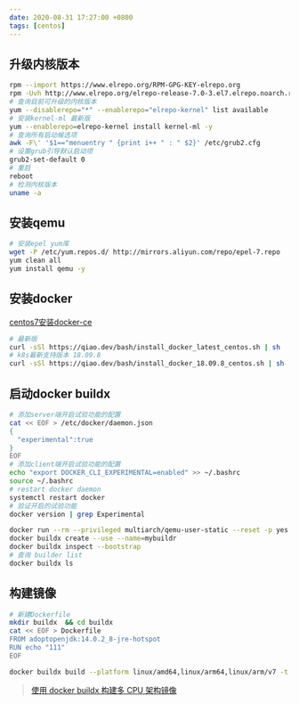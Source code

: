 ```yaml
---
date: 2020-08-31 17:27:00 +0800
tags: [centos]
---
```


## 升级内核版本

```bash
rpm --import https://www.elrepo.org/RPM-GPG-KEY-elrepo.org
rpm -Uvh http://www.elrepo.org/elrepo-release-7.0-3.el7.elrepo.noarch.rpm
# 查询目前可升级的内核版本
yum --disablerepo="*" --enablerepo="elrepo-kernel" list available
# 安装kernel-ml 最新版
yum --enablerepo=elrepo-kernel install kernel-ml -y
# 查询所有启动候选项
awk -F\' '$1=="menuentry " {print i++ " : " $2}' /etc/grub2.cfg
# 设置grub引导默认启动项
grub2-set-default 0
# 重启
reboot
# 检测内核版本
uname -a
```

## 安装qemu

```bash
# 安装epel yum库
wget -P /etc/yum.repos.d/ http://mirrors.aliyun.com/repo/epel-7.repo
yum clean all
yum install qemu -y
```

## 安装docker

[centos7安装docker-ce](/2019/03/12/centos7安装docker-ce)

```bash
# 最新版
curl -sSl https://qiao.dev/bash/install_docker_latest_centos.sh | sh
# k8s最新支持版本 18.09.8
curl -sSl https://qiao.dev/bash/install_docker_18.09.8_centos.sh | sh
```

## 启动docker buildx

```bash
# 添加server端开启试验功能的配置  
cat << EOF > /etc/docker/daemon.json
{
  "experimental":true
}
EOF
# 添加client端开启试验功能的配置 
echo "export DOCKER_CLI_EXPERIMENTAL=enabled" >> ~/.bashrc
source ~/.bashrc
# restart docker daemon
systemctl restart docker
# 验证开启的试验功能
docker version | grep Experimental

docker run --rm --privileged multiarch/qemu-user-static --reset -p yes
docker buildx create --use --name=mybuildr
docker buildx inspect --bootstrap
# 查询 builder list
docker buildx ls
```

## 构建镜像

```bash
# 新建Dockerfile
mkdir buildx  && cd buildx
cat << EOF > Dockerfile
FROM adoptopenjdk:14.0.2_8-jre-hotspot
RUN echo "111"
EOF

docker buildx build --platform linux/amd64,linux/arm64,linux/arm/v7 -t wang1010q/test-multiarch --push .
```

> [使用 docker buildx 构建多 CPU 架构镜像](https://developer.aliyun.com/article/761569)